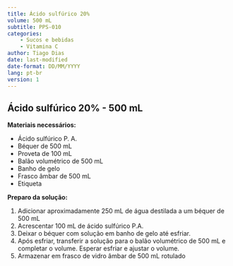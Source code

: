 ```yaml
---
title: Ácido sulfúrico 20%
volume: 500 mL
subtitle: PPS-010
categories:
    - Sucos e bebidas
    - Vitamina C
author: Tiago Dias
date: last-modified
date-format: DD/MM/YYYY
lang: pt-br
version: 1
---
```


## Ácido sulfúrico 20% - 500 mL

**Materiais necessários:**

- Ácido sulfúrico P. A.
- Béquer de 500 mL
- Proveta de 100 mL
- Balão volumétrico de 500 mL
- Banho de gelo
- Frasco âmbar de 500 mL
- Etiqueta

**Preparo da solução:**

1. Adicionar aproximadamente 250 mL de água destilada a um béquer de 500 mL
2. Acrescentar 100 mL de ácido sulfúrico P.A.
3. Deixar o béquer com solução em banho de gelo até esfriar.
4. Após esfriar, transferir a solução para o balão volumétrico de 500 mL e completar o volume. Esperar esfriar e ajustar o volume.
5. Armazenar em frasco de vidro âmbar de 500 mL rotulado
